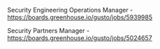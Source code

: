 Security Engineering Operations Manager - https://boards.greenhouse.io/gusto/jobs/5939985

Security Partners Manager - https://boards.greenhouse.io/gusto/jobs/5024657

